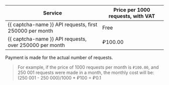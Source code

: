 | Service | Price per 1000 requests, with VAT |
| --- | --- |
| {{ captcha-name }} API requests, first 250000 per month | Free |
| {{ captcha-name }} API requests, over 250000 per month | ₽100.00 |

Payment is made for the actual number of requests.

>For example, if the price of 1000 requests per month is `₽100.00`, and 250 001 requests were made in a month, the monthly cost will be:
>(250 001 - 250 000)/1000 * ₽100 = ₽0.1